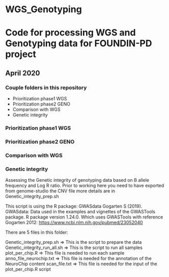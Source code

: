# WGS_Genotyping
# Code for processing WGS and Genotyping data for FOUNDIN-PD project

## April 2020

### Couple folders in this repository

- Prioritization phase1 WGS
- Prioritization phase2 GENO
- Comparison with WGS
- Genetic integrity

### Prioritization phase1 WGS


### Prioritization phase2 GENO


### Comparison with WGS


### Genetic integrity
Assessing the Genetic integrity of genotyping data based on B allele frequency and Log R ratio.
Prior to working here you need to have exported from genome-studio the CNV file more details are in Genetic_integrity_prep.sh

This script is using the R package: GWASdata 
Gogarten S (2019). GWASdata: Data used in the examples and vignettes of the GWASTools package. R package version 1.24.0.
Which uses GWASTools with reference Gogarten 2012: https://www.ncbi.nlm.nih.gov/pubmed/23052040

There are 5 files in this folder:

Genetic_integrity_prep.sh => This is the script to prepare the data
Genetic_integrity_run_all.sh => This is the script to run all samples
plot_per_chip.R => This file is needed to run each sample
anno_file_neurochip.txt => This file is needed for the annotation of the NeuroChip content
scan_file.txt => This file is needed for the input of the plot_per_chip.R script


